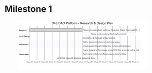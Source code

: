 # Milestone 1

<figure><img src="../../.gitbook/assets/Milestone1 _ Mermaid Chart-2025-08-12-064903.png" alt=""><figcaption></figcaption></figure>
